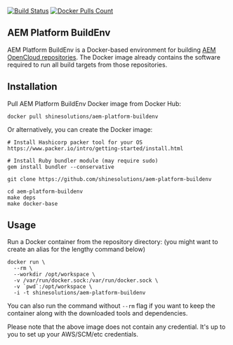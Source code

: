 [![Build Status](https://img.shields.io/travis/shinesolutions/aem-platform-buildenv.svg)](http://travis-ci.org/shinesolutions/aem-platform-buildenv)
[![Docker Pulls Count](https://img.shields.io/docker/pulls/shinesolutions/aem-platform-buildenv.svg)](https://hub.docker.com/r/shinesolutions/aem-platform-buildenv/)

AEM Platform BuildEnv
---------------------

AEM Platform BuildEnv is a Docker-based environment for building [AEM OpenCloud repositories](https://github.com/topics/aem-opencloud). The Docker image already contains the software required to run all build targets from those repositories.

Installation
------------

Pull AEM Platform BuildEnv Docker image from Docker Hub:

    docker pull shinesolutions/aem-platform-buildenv

Or alternatively, you can create the Docker image:

    # Install Hashicorp packer tool for your OS
    https://www.packer.io/intro/getting-started/install.html

    # Install Ruby bundler module (may require sudo)
    gem install bundler --conservative

    git clone https://github.com/shinesolutions/aem-platform-buildenv

    cd aem-platform-buildenv
    make deps
    make docker-base

Usage
-----

Run a Docker container from the repository directory:
(you might want to create an alias for the lengthy command below)

    docker run \
      --rm \
      --workdir /opt/workspace \
      -v /var/run/docker.sock:/var/run/docker.sock \
      -v `pwd`:/opt/workspace \
      -i -t shinesolutions/aem-platform-buildenv

You can also run the command without `--rm` flag if you want to keep the container along with the downloaded tools and dependencies.

Please note that the above image does not contain any credential. It's up to you to set up your AWS/SCM/etc credentials.
